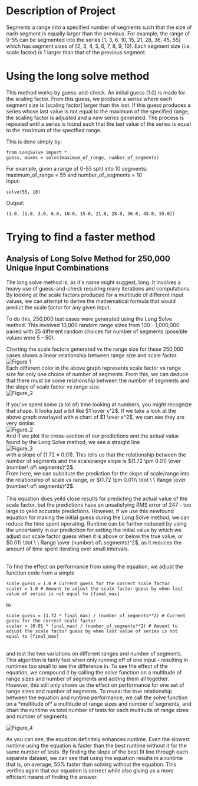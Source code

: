 # Description of Project
Segments a range into a specified number of segments such that the size of each segment is equally larger than the previous.
For example, the range of 0-55 can be segmented into the series [1, 3, 6, 10, 15, 21, 28, 36, 45, 55] which has segment sizes of [2, 3, 4, 5, 6, 7, 8, 9, 10].
Each segment size (i.e. scale factor) is 1 larger than that of the previous segment.

# Using the long solve method
This method works by guess-and-check. 
An initial guess (1.0) is made for the scaling factor. From this guess, we produce a series where each segment size is [scaling factor] larger than the last.
If this guess produces a series whose last value is not equal to the maximum of the specified range, the scaling factor is adjusted and a new series generated.
The process is repeated until a series is found such that the last value of the series is equal to the maximum of the specified range.

This is done simply by:
```
from LongSolve import *
guess, maxes = solve(maximum_of_range, number_of_segments)
```

For example, given a range of 0-55 split into 10 segments: maximum_of_range = 55 and number_of_segments = 10 <br/>
Input:
```
solve(55, 10)
```
Output:
```
(1.0, [1.0, 3.0, 6.0, 10.0, 15.0, 21.0, 28.0, 36.0, 45.0, 55.0])
```
# Trying to find a faster method
## Analysis of Long Solve Method for 250,000 Unique Input Combinations

The long solve method is, as it's name might suggest, long. It involves a heavy use of guess-and-check requiring many iterations and computations. By looking at the scale factors produced for a multitude of different input values, we can attempt to derive the mathematical formula that would predict the scale factor for any given input. </br>

To do this, 250,000 test cases were generated using the Long Solve method. This involved 10,000 random range sizes from 100 - 1,000,000 paired with 25 different random choices for number of segments (possible values were 5 - 50).

Charting the scale factors generated vs the range size for these 250,000 cases shows a linear relationship between range size and scale factor. </br>
![Figure 1](Figures/Figure_1.png) </br>
Each different color in the above graph represents scale factor vs range size for only one choice of number of segments. From this, we can deduce that there must be some relationship between the number of segments and the slope of scale factor vs range size. </br>
![Figure_2](Figures/Figure_2.png) </br>

If you've spent some (a lot of) time looking at numbers, you might recognize that shape. It looks just a bit like $1 \over x^2$. If we take a look at the above graph overlayed with a chart of $1 \over x^2$, we can see they are very similar. </br>
![Figure_2](Figures/Figure_2.png) </br>
And if we plot the cross-section of our predictions and the actual value found by the Long Solve method, we see a straight line </br>
![Figure_3](Figures/Figure_3.png) </br>
with a slope of (1.72 $\pm$ 0.01). This tells us that the relationship between the number of segments and the scale\range slope is $(1.72 \pm 0.01) \over (number\ of\ segments)^2$. </br>
From here, we can subsitute the prediction for the slope of scale/range into the relationship of scale vs range, or $(1.72 \pm 0.01)\ \dot \ \ Range \over (number\ of\ segments)^2$. </br> </br>
This equation does yeild close results for predicting the actual value of the scale factor, but the predictions have an unsatisfying RMS error of 247 - too large to yeild accurate predictions. However, if we use this newfound equation for making the initial guess during the Long Solve method, we can reduce the time spent operating. Runtime can be further reduced by using the uncertainty in our predicition for setting the initial value by which we adjust our scale factor guess when it is above or below the true value, or $0.01\ \dot \ \ Range \over (number\ of\ segments)^2$, as it reduces the amount of time spent iterating over small intervals. </br> </br>

To find the effect on performance from using the equation, we adjust the function code from a simple
```
scale_guess = 1.0 # Current guess for the correct scale factor
scaler = 1.0 # Amount to adjust the scale factor guess by when last value of series is not equal to [final_max]
```
to
```
scale_guess = (1.72 * final_max) / (number_of_segments**2) # Current guess for the correct scale factor
scaler = (0.01 * final_max) / (number_of_segments**2) # Amount to adjust the scale factor guess by when last value of series is not equal to [final_max]
```
</br>
and test the two variations on different ranges and number of segments. This algorithm is fairly fast when only running off of one input - resulting in runtimes too small to see the difference in. To see the effect of the equation, we compound it by calling the solve function on a multitude of range sizes and number of segments and adding them all together. However, this still only shows us the effect on performance for one set of range sizes and number of segments. To reveal the true relationship between the equation and runtime performance, we call the solve function on a *multitude of* a multitude of range sizes and number of segments, and chart the runtime vs total number of tests for each multitude of range sizes and number of segments. </br>

![Figure_4](Figures/Figure_4.png) </br>

As you can see, the equation definitely enhances runtime. Even the slowest runtime using the equation is faster than the best runtime without it for the same number of tests. By finding the slope of the best fit line through each separate dataset, we can see that using the equation results in a runtime that is, on average, 55% faster than solving without the equation. This verifies again that our equation is correct while also giving us a more efficient means of finding the answer.
